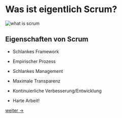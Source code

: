 # Was ist eigentlich Scrum?

![what is scrum](https://agile-coach-academy.de/wp-content/uploads/2021/04/scrum_werte-logo-1024x875.png)

## Eigenschaften von Scrum

- Schlankes Framework

- Empirischer Prozess

- Schlankes Management

- Maximale Transparenz

- Kontinuierliche Verbesserung/Entwicklung

- Harte Arbeit!

[weiter ->](03_what-is-scrum-not.md)